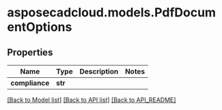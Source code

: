 # asposecadcloud.models.PdfDocumentOptions

## Properties
Name | Type | Description | Notes
------------ | ------------- | ------------- | -------------
**compliance** | **str** |  | 

[[Back to Model list]](API_README.md#documentation-for-models) [[Back to API list]](API_README.md#documentation-for-api-endpoints) [[Back to API_README]](API_README.md)


